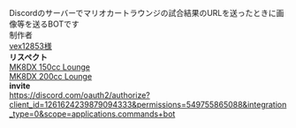 Discordのサーバーでマリオカートラウンジの試合結果のURLを送ったときに画像等を送るBOTです  
制作者  
[vex12853様](https://github.com/vex12853-sub)  
**リスペクト**  
[MK8DX 150cc Lounge](https://discord.com/invite/150cc-lounge)  
[MK8DX 200cc Lounge](https://discord.com/invite/uR3rRzsjhk)  
**invite**  
https://discord.com/oauth2/authorize?client_id=1261624239879094333&permissions=549755865088&integration_type=0&scope=applications.commands+bot
